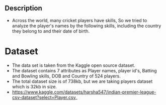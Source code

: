 ## Description

* Across the world, many cricket players have skills, So we tried to analyze 
  the player's names by the following skills, including the country they belong
  to and their date of birth.


# Dataset

* The data set is taken from the Kaggle open source dataset.
* The dataset contains 7 attributes as Player names, player id's, Batting and
  Bowling skills, DOB and Country of 524 players.
* The total dataset size is of 738kb, but we are taking players dataset which
  is 32kb in size.
* https://www.kaggle.com/datasets/harsha547/indian-premier-league-csv-dataset?select=Player.csv_


